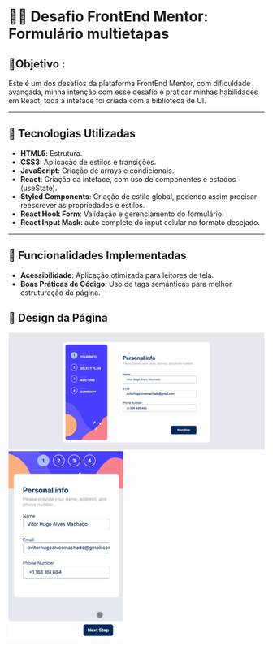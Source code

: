 # 👨‍💻 Desafio FrontEnd Mentor: Formulário multietapas #


## 🎯Objetivo :
 Este é um dos desafios da plataforma FrontEnd Mentor, com dificuldade avançada, minha intenção com esse desafio é praticar minhas habilidades em React, toda a inteface foi criada com a biblioteca de UI. 

---

## 🚀 Tecnologias Utilizadas

- **HTML5**: Estrutura.
- **CSS3**: Aplicação de estilos e transições.
- **JavaScript**: Criação de arrays e condicionais.
- **React**: Criação da inteface, com uso de componentes e estados (useState).
- **Styled Components**: Criação de estilo global, podendo assim precisar reescrever as propriedades e estilos.
- **React Hook Form**: Validação e gerenciamento do formulário.
- **React Input Mask**: auto complete do input celular no formato desejado.

---

## 🎯 Funcionalidades Implementadas
- **Acessibilidade**: Aplicação otimizada para leitores de tela.
- **Boas Práticas de Código**: Uso de tags semânticas para melhor estruturação da página.

## 🎨 Design da Página
<img src="/gifs/design-desktop.gif" width="780px">           <img src="/gifs/design-mobile.gif" height="370px">

